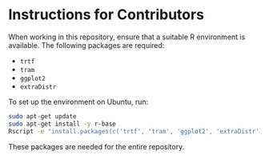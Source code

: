 # Instructions for Contributors

When working in this repository, ensure that a suitable R environment is available. The following packages are required:

- `trtf`
- `tram`
- `ggplot2`
- `extraDistr`

To set up the environment on Ubuntu, run:

```bash
sudo apt-get update
sudo apt-get install -y r-base
Rscript -e "install.packages(c('trtf', 'tram', 'ggplot2', 'extraDistr'), repos='https://cloud.r-project.org')"
```

These packages are needed for the entire repository.
